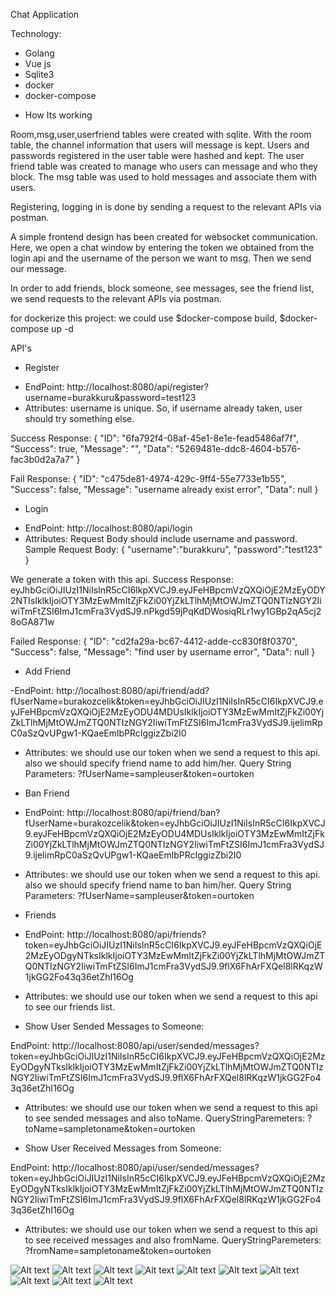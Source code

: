 Chat Application

Technology:

- Golang
- Vue js
- Sqlite3
- docker
- docker-compose

* How Its working

Room,msg,user,userfriend tables were created with sqlite. With the room table, the channel information that users will message is kept. Users and passwords registered in the user table were hashed and kept. The user friend table was created to manage who users can message and who they block. The msg table was used to hold messages and associate them with users.

Registering, logging in is done by sending a request to the relevant APIs via postman.

A simple frontend design has been created for websocket communication. Here, we open a chat window by entering the token we obtained from the login api and the username of the person we want to msg. Then we send our message.

In order to add friends, block someone, see messages, see the friend list, we send requests to the relevant APIs via postman.

for dockerize this project: we could use $docker-compose build, $docker-compose up -d 

API's

* Register

- EndPoint: http://localhost:8080/api/register?username=burakkuru&password=test123
- Attributes: username is unique. So, if username already taken, user should try something else.

Success Response: 
{
    "ID": "6fa792f4-08af-45e1-8e1e-fead5486af7f",
    "Success": true,
    "Message": "",
    "Data": "5269481e-ddc8-4604-b576-fac3b0d2a7a7"
}

Fail Response: 
{
    "ID": "c475de81-4974-429c-9ff4-55e7733e1b55",
    "Success": false,
    "Message": "username already exist error",
    "Data": null
}

* Login

- EndPoint: http://localhost:8080/api/login
- Attributes: Request Body should include username and password.
Sample Request Body:
{
    "username":"burakkuru",
    "password":"test123"
}

We generate a token with this api.
Success Response: 
eyJhbGciOiJIUzI1NiIsInR5cCI6IkpXVCJ9.eyJFeHBpcmVzQXQiOjE2MzEyODY2NTIsIklkIjoiOTY3MzEwMmItZjFkZi00YjZkLTlhMjMtOWJmZTQ0NTIzNGY2IiwiTmFtZSI6ImJ1cmFra3VydSJ9.nPkgd59jPqKdDWosiqRLr1wy1GBp2qA5cj28oGA871w

Failed Response: 
{
    "ID": "cd2fa29a-bc67-4412-adde-cc830f8f0370",
    "Success": false,
    "Message": "find user by username error",
    "Data": null
}

* Add Friend

-EndPoint: http://localhost:8080/api/friend/add?fUserName=burakozcelik&token=eyJhbGciOiJIUzI1NiIsInR5cCI6IkpXVCJ9.eyJFeHBpcmVzQXQiOjE2MzEyODU4MDUsIklkIjoiOTY3MzEwMmItZjFkZi00YjZkLTlhMjMtOWJmZTQ0NTIzNGY2IiwiTmFtZSI6ImJ1cmFra3VydSJ9.ijelimRpC0aSzQvUPgw1-KQaeEmlbPRcIggizZbi2I0

- Attributes: we should use our token when we send a request to this api. also we should specify friend name to add him/her.
Query String Parameters: ?fUserName=sampleuser&token=ourtoken

* Ban Friend

- EndPoint: http://localhost:8080/api/friend/ban?fUserName=burakozcelik&token=eyJhbGciOiJIUzI1NiIsInR5cCI6IkpXVCJ9.eyJFeHBpcmVzQXQiOjE2MzEyODU4MDUsIklkIjoiOTY3MzEwMmItZjFkZi00YjZkLTlhMjMtOWJmZTQ0NTIzNGY2IiwiTmFtZSI6ImJ1cmFra3VydSJ9.ijelimRpC0aSzQvUPgw1-KQaeEmlbPRcIggizZbi2I0

- Attributes: we should use our token when we send a request to this api. also we should specify friend name to ban him/her.
Query String Parameters: ?fUserName=sampleuser&token=ourtoken

* Friends

- EndPoint: http://localhost:8080/api/friends?token=eyJhbGciOiJIUzI1NiIsInR5cCI6IkpXVCJ9.eyJFeHBpcmVzQXQiOjE2MzEyODgyNTksIklkIjoiOTY3MzEwMmItZjFkZi00YjZkLTlhMjMtOWJmZTQ0NTIzNGY2IiwiTmFtZSI6ImJ1cmFra3VydSJ9.9flX6FhArFXQel8lRKqzW1jkGG2Fo43q36etZhI16Og

- Attributes: we should use our token when we send a request to this api to see our friends list.

* Show User Sended Messages to Someone:

EndPoint: http://localhost:8080/api/user/sended/messages?token=eyJhbGciOiJIUzI1NiIsInR5cCI6IkpXVCJ9.eyJFeHBpcmVzQXQiOjE2MzEyODgyNTksIklkIjoiOTY3MzEwMmItZjFkZi00YjZkLTlhMjMtOWJmZTQ0NTIzNGY2IiwiTmFtZSI6ImJ1cmFra3VydSJ9.9flX6FhArFXQel8lRKqzW1jkGG2Fo43q36etZhI16Og

- Attributes: we should use our token when we send a request to this api to see sended messages and also toName.
QueryStringParemeters: ?toName=sampletoname&token=ourtoken

* Show User Received Messages from Someone:

EndPoint: http://localhost:8080/api/user/sended/messages?token=eyJhbGciOiJIUzI1NiIsInR5cCI6IkpXVCJ9.eyJFeHBpcmVzQXQiOjE2MzEyODgyNTksIklkIjoiOTY3MzEwMmItZjFkZi00YjZkLTlhMjMtOWJmZTQ0NTIzNGY2IiwiTmFtZSI6ImJ1cmFra3VydSJ9.9flX6FhArFXQel8lRKqzW1jkGG2Fo43q36etZhI16Og

- Attributes: we should use our token when we send a request to this api to see received messages and also fromName.
QueryStringParemeters: ?fromName=sampletoname&token=ourtoken


![Alt text](/home/burak/Desktop/chatscreens/register.png?raw=true "Register")
![Alt text](/home/burak/Desktop/chatscreens/login.png?raw=true "Login")
![Alt text](/home/burak/Desktop/chatscreens/addfriendwithsuccess.png?raw=true "AddFriend")
![Alt text](/home/burak/Desktop/chatscreens/samefriendadderrormessage.png?raw=true "SameFriendError")
![Alt text](/home/burak/Desktop/chatscreens/userfriends.png?raw=true "UserFriends")
![Alt text](/home/burak/Desktop/chatscreens/tokenandfriend.png?raw=true "TokenAndFriendName")
![Alt text](/home/burak/Desktop/chatscreens/TESTMESSAGE2.png?raw=true "TestMessage")
![Alt text](/home/burak/Desktop/chatscreens/DBrecordsformessages.png?raw=true "DbRecordsForMessages")
![Alt text](/home/burak/Desktop/chatscreens/userenterformessage.png?raw=true "UserEnterForMessage")
![Alt text](/home/burak/Desktop/chatscreens/sendmessageprivateroombw.png?raw=true "SendMessagePrivateRoom")













